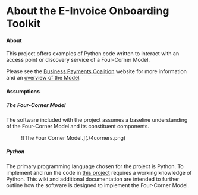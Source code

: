 # About the E-Invoice Onboarding Toolkit

#### About  
This project offers examples of Python code written to interact with an access point or discovery service of a Four-Corner Model.   

Please see the [Business Payments Coalition](https://businesspaymentscoalition.org/electronic-invoices/) website for more information and an [overview of the Model](https://businesspaymentscoalition.org/wp-content/uploads/20191031-bpc-overview.pdf).  

#### Assumptions  

##### The Four-Corner Model  
The software included with the project assumes a baseline understanding of the Four-Corner Model and its constituent components.  
<figure markdown>
  ![The Four Corner Model.](./4corners.png)
  <figcaption></figcaption>
</figure>

##### Python     
The primary programming language chosen for the project is Python.  To implement and run the code in [this project](https://github.com/BPC-OpenSourceTools/E-Invoice-Onboarding-Toolkit) requires a working knowledge of Python. This wiki and additional documentation are intended to further outline how the software is designed to implement the Four-Corner Model.  

<br/>
<br/>
<br/>